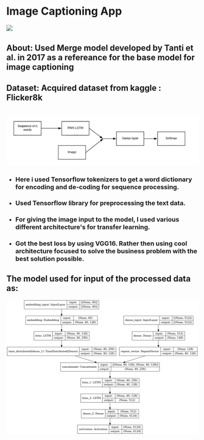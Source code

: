 # Image Captioning App


<img src="https://i.ytimg.com/vi/q9ao495UqhY/maxresdefault.jpg" width=60%> 

## About: Used Merge model developed by Tanti et al. in 2017 as a refereance for the base model for image captioning

## Dataset: Acquired dataset from kaggle : Flicker8k


<br>

<img src="./results/1c.png">

- ### Here i used Tensorflow tokenizers to get a word dictionary for encoding and de-coding for sequence processing.
- ### Used Tensorflow library for preprocessing the text data.

- ### For giving the image input to the model, I used various different architecture's for transfer learning.
- ### Got the best loss by using VGG16. Rather then using cool architecture focused to solve the business problem with the best solution possible.


## The model used for input of the processed data as:
<img src="./results/model_plot.png">


